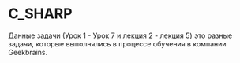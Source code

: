 # C_SHARP
Данные задачи (Урок 1 - Урок 7 и лекция 2 - лекция 5) это разные задачи, которые выполнялись в процессе обучения в компании Geekbrains.
